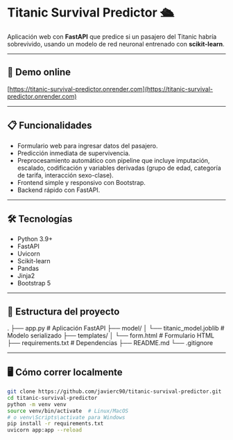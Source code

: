 # Titanic Survival Predictor 🛳️

Aplicación web con **FastAPI** que predice si un pasajero del Titanic habría sobrevivido, usando un modelo de red neuronal entrenado con **scikit-learn**.

---

## 🚀 Demo online

[https://titanic-survival-predictor.onrender.com](https://titanic-survival-predictor.onrender.com)

---

## 📋 Funcionalidades

- Formulario web para ingresar datos del pasajero.
- Predicción inmediata de supervivencia.
- Preprocesamiento automático con pipeline que incluye imputación, escalado, codificación y variables derivadas (grupo de edad, categoría de tarifa, interacción sexo-clase).
- Frontend simple y responsivo con Bootstrap.
- Backend rápido con FastAPI.

---

## 🛠 Tecnologías

- Python 3.9+
- FastAPI
- Uvicorn
- Scikit-learn
- Pandas
- Jinja2
- Bootstrap 5

---

## 📁 Estructura del proyecto

.
├── app.py # Aplicación FastAPI
├── model/
│ └── titanic_model.joblib # Modelo serializado
├── templates/
│ └── form.html # Formulario HTML
├── requirements.txt # Dependencias
├── README.md
└── .gitignore

---

## 🖥️ Cómo correr localmente

```bash
git clone https://github.com/javierc90/titanic-survival-predictor.git
cd titanic-survival-predictor
python -m venv venv
source venv/bin/activate  # Linux/MacOS
# o venv\Scripts\activate para Windows
pip install -r requirements.txt
uvicorn app:app --reload
